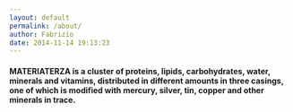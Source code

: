 ```yaml
---
layout: default
permalink: /about/
author: Fabrizio
date: 2014-11-14 19:13:23
---
```

#### MATERIATERZA is a cluster of proteins, lipids, carbohydrates, water, minerals and vitamins, distributed in different amounts in three casings, one of which is modified with mercury, silver, tin, copper and other minerals in trace.
